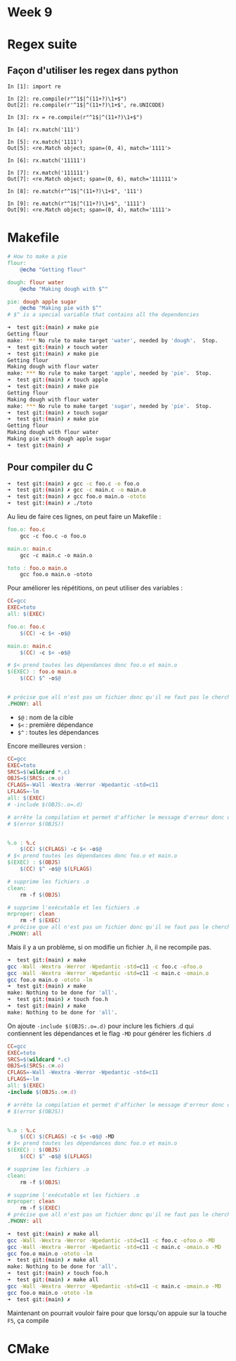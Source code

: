# Week 9

# Regex suite

## Façon d'utiliser les regex dans python

```ipython
In [1]: import re

In [2]: re.compile(r"^1$|^(11+?)\1+$")
Out[2]: re.compile(r'^1$|^(11+?)\1+$', re.UNICODE)

In [3]: rx = re.compile(r"^1$|^(11+?)\1+$")

In [4]: rx.match('111')

In [5]: rx.match('1111')
Out[5]: <re.Match object; span=(0, 4), match='1111'>

In [6]: rx.match('11111')

In [7]: rx.match('111111')
Out[7]: <re.Match object; span=(0, 6), match='111111'>

In [8]: re.match(r"^1$|^(11+?)\1+$", '111')

In [9]: re.match(r"^1$|^(11+?)\1+$", '1111')
Out[9]: <re.Match object; span=(0, 4), match='1111'>
```

# Makefile

```makefile
# How to make a pie
flour:
	@echo "Getting flour"

dough: flour water
	@echo "Making dough with $^"

pie: dough apple sugar
	@echo "Making pie with $^"
# $^ is a special variable that contains all the dependencies
```

```bash
➜  test git:(main) ✗ make pie
Getting flour
make: *** No rule to make target 'water', needed by 'dough'.  Stop.
➜  test git:(main) ✗ touch water
➜  test git:(main) ✗ make pie
Getting flour
Making dough with flour water
make: *** No rule to make target 'apple', needed by 'pie'.  Stop.
➜  test git:(main) ✗ touch apple
➜  test git:(main) ✗ make pie
Getting flour
Making dough with flour water
make: *** No rule to make target 'sugar', needed by 'pie'.  Stop.
➜  test git:(main) ✗ touch sugar
➜  test git:(main) ✗ make pie
Getting flour
Making dough with flour water
Making pie with dough apple sugar
➜  test git:(main) ✗
```

## Pour compiler du C

```bash
➜  test git:(main) ✗ gcc -c foo.c -o foo.o
➜  test git:(main) ✗ gcc -c main.c -o main.o
➜  test git:(main) ✗ gcc foo.o main.o -ototo
➜  test git:(main) ✗ ./toto
```

Au lieu de faire ces lignes, on peut faire un Makefile :

```makefile
foo.o: foo.c
	gcc -c foo.c -o foo.o

main.o: main.c
	gcc -c main.c -o main.o

toto : foo.o main.o
	gcc foo.o main.o -ototo
```

Pour améliorer les répétitions, on peut utiliser des variables :

```makefile
CC=gcc
EXEC=toto
all: $(EXEC)

foo.o: foo.c
	$(CC) -c $< -o$@

main.o: main.c
	$(CC) -c $< -o$@

# $< prend toutes les dépendances donc foo.o et main.o
$(EXEC) : foo.o main.o
	$(CC) $^ -o$@


# précise que all n'est pas un fichier donc qu'il ne faut pas le chercher
.PHONY: all
```

- `$@` : nom de la cible
- `$<` : première dépendance
- `$^` : toutes les dépendances

Encore meilleures version :

```makefile
CC=gcc
EXEC=toto
SRCS=$(wildcard *.c)
OBJS=$(SRCS:.c=.o)
CFLAGS=-Wall -Wextra -Werror -Wpedantic -std=c11
LFLAGS=-lm
all: $(EXEC)
# -include $(OBJS:.o=.d)

# arrête la compilation et permet d'afficher le message d'erreur donc de debug
# $(error $(OBJS))


%.o : %.c
	$(CC) $(CFLAGS) -c $< -o$@
# $< prend toutes les dépendances donc foo.o et main.o
$(EXEC) : $(OBJS)
	$(CC) $^ -o$@ $(LFLAGS)

# supprime les fichiers .o
clean:
	rm -f $(OBJS)

# supprime l'exécutable et les fichiers .o
mrproper: clean
	rm -f $(EXEC)
# précise que all n'est pas un fichier donc qu'il ne faut pas le chercher
.PHONY: all
```

Mais il y a un problème, si on modifie un fichier .h, il ne recompile pas.

```bash
➜  test git:(main) ✗ make
gcc -Wall -Wextra -Werror -Wpedantic -std=c11 -c foo.c -ofoo.o
gcc -Wall -Wextra -Werror -Wpedantic -std=c11 -c main.c -omain.o
gcc foo.o main.o -ototo -lm
➜  test git:(main) ✗ make
make: Nothing to be done for 'all'.
➜  test git:(main) ✗ touch foo.h
➜  test git:(main) ✗ make
make: Nothing to be done for 'all'.
```

On ajoute `-include $(OBJS:.o=.d)` pour inclure les fichiers .d qui contiennent les dépendances et le flag `-MD` pour générer les fichiers .d

```makefile
CC=gcc
EXEC=toto
SRCS=$(wildcard *.c)
OBJS=$(SRCS:.c=.o)
CFLAGS=-Wall -Wextra -Werror -Wpedantic -std=c11
LFLAGS=-lm
all: $(EXEC)
-include $(OBJS:.o=.d)

# arrête la compilation et permet d'afficher le message d'erreur donc de debug
# $(error $(OBJS))


%.o : %.c
	$(CC) $(CFLAGS) -c $< -o$@ -MD
# $< prend toutes les dépendances donc foo.o et main.o
$(EXEC) : $(OBJS)
	$(CC) $^ -o$@ $(LFLAGS)

# supprime les fichiers .o
clean:
	rm -f $(OBJS)

# supprime l'exécutable et les fichiers .o
mrproper: clean
	rm -f $(EXEC)
# précise que all n'est pas un fichier donc qu'il ne faut pas le chercher
.PHONY: all
```

```bash
➜  test git:(main) ✗ make all
gcc -Wall -Wextra -Werror -Wpedantic -std=c11 -c foo.c -ofoo.o -MD
gcc -Wall -Wextra -Werror -Wpedantic -std=c11 -c main.c -omain.o -MD
gcc foo.o main.o -ototo -lm
➜  test git:(main) ✗ make all
make: Nothing to be done for 'all'.
➜  test git:(main) ✗ touch foo.h
➜  test git:(main) ✗ make all
gcc -Wall -Wextra -Werror -Wpedantic -std=c11 -c main.c -omain.o -MD
gcc foo.o main.o -ototo -lm
➜  test git:(main) ✗
```

Maintenant on pourrait vouloir faire pour que lorsqu'on appuie sur la touche `F5`, ça compile

# CMake
